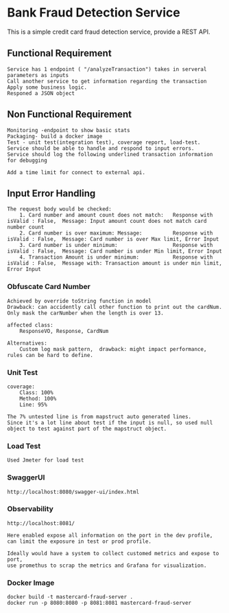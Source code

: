 # Bank Fraud Detection Service

This is a simple credit card fraud detection service, provide a REST API.

## Functional Requirement
    Service has 1 endpoint ( "/analyzeTransaction") takes in serveral parameters as inputs
    Call another service to get information regarding the transaction
    Apply some business logic.
    Responed a JSON object

## Non Functional Requirement
    Monitoring -endpoint to show basic stats
    Packaging- build a docker image
    Test - unit test(integration test), coverage report, load-test.
    Service should be able to handle and respond to input errors.
    Service should log the following underlined transaction information for debugging
    
    Add a time limit for connect to external api.

## Input Error Handling
    The request body would be checked: 
        1. Card number and amount count does not match:   Response with isValid : False,  Message: Input amount count does not match card number count
        2. Card number is over maximum: Message:          Response with isValid : False,  Message: Card number is over Max limit, Error Input
        3. Card number is under minimum:                  Response with isValid : False,  Message: Card number is under Min limit, Error Input
        4. Transaction Amount is under minimum:           Response with isValid : False,  Message with: Transaction amount is under min limit, Error Input


### Obfuscate Card Number
    Achieved by override toString function in model
    Drawback: can accidently call other function to print out the cardNum.
    Only mask the carNumber when the length is over 13.

    affected class:
        ResponseVO, Response, CardNum

    Alternatives:  
        Custom log mask pattern,  drawback: might impact performance, rules can be hard to define.

### Unit Test
    coverage: 
        Class: 100%
        Method: 100%
        Line: 95%

    The 7% untested line is from mapstruct auto generated lines.
    Since it's a lot line about test if the input is null, so used null object to test against part of the mapstruct object.

### Load Test
    Used Jmeter for load test

### SwaggerUI
    http://localhost:8080/swagger-ui/index.html

### Observability
    http://localhost:8081/

    Here enabled expose all information on the port in the dev profile, can limit the exposure in test or prod profile.

    Ideally would have a system to collect customed metrics and expose to port, 
    use promethus to scrap the metrics and Grafana for visualization.

### Docker Image
    docker build -t mastercard-fraud-server .
    docker run -p 8080:8080 -p 8081:8081 mastercard-fraud-server
